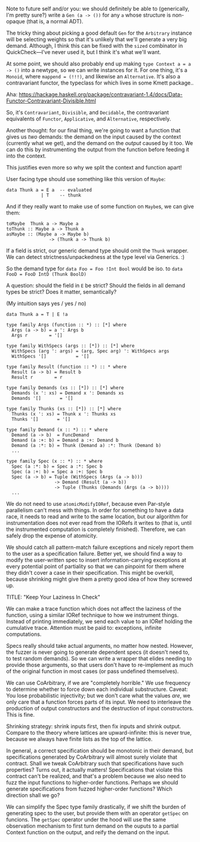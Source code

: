 Note to future self and/or you: we should definitely be able to (generically, I'm pretty sure?) write a `Gen (a -> ())` for any `a` whose structure is non-opaque (that is, a normal ADT).

The tricky thing about picking a good default `Gen` for the `Arbitrary` instance will be selecting weights so that it's unlikely that we'll generate a very big demand. Although, I think this can be fixed with the `sized` combinator in QuickCheck—I've never used it, but I think it's what we'll want.

At some point, we should also probably end up making `type Context a = a -> ()` into a newtype, so we can write instances for it. For one thing, it's a `Monoid`, where `mappend = (!!!)`, and likewise an `Alternative`. It's also a contravariant functor, the typeclass for which lives in some Kmett package..

Aha: https://hackage.haskell.org/package/contravariant-1.4/docs/Data-Functor-Contravariant-Divisible.html

So, it's `Contravariant`, `Divisible`, and `Decidable`, the contravariant equivalents of `Functor`, `Applicative`, and `Alternative`, respectively.

Another thought: for our final thing, we're going to want a function that gives us *two* demands: the demand on the input caused by the context (currently what we get), and the demand on the *output* caused by it too. We can do this by instrumenting the output from the function before feeding it into the context.

This justifies even more so  why we split the context and function apart!

User facing type should use something like this version of `Maybe`:

```
data Thunk a = E a  -- evaluated
             | T    -- thunk
```

And if they really want to make use of some function on `Maybe`s, we can give them:

```
toMaybe  Thunk a -> Maybe a
toThunk :: Maybe a -> Thunk a
asMaybe :: (Maybe a -> Maybe b)
                -> (Thunk a -> Thunk b)
```

If a field is strict, our generic demand type should omit the `Thunk` wrapper. We can detect strictness/unpackedness at the type level via Generics. :)

So the demand type for `data Foo = Foo !Int Bool` would be iso. to `data FooD = FooD IntD (Thunk BoolD)`

A question: should the field in `E` be strict? Should the fields in all demand types be strict? Does it matter, semantically?

(My intuition says yes / yes / no)


```
data Thunk a = T | E !a

type family Args (function :: *) :: [*] where
  Args (a -> b) = a ': Args b
  Args r        = '[]

type family WithSpecs (args :: [*]) :: [*] where
  WithSpecs (arg ': args) = (arg, Spec arg) ': WithSpecs args
  WithSpecs '[]           = '[]

type family Result (function :: *) :: * where
  Result (a -> b) = Result b
  Result r        = r

type family Demands (xs :: [*]) :: [*] where
  Demands (x ': xs) = Demand x ': Demands xs
  Demands '[]       = '[]

type family Thunks (xs :: [*]) :: [*] where
  Thunks (x ': xs) = Thunk x ': Thunks xs
  Thunks '[]       = '[]

type family Demand (x :: *) :: * where
  Demand (a -> b)  = FuncDemand
  Demand (a :+: b) = Demand a :+: Demand b
  Demand (a :*: b) = Thunk (Demand a) :*: Thunk (Demand b)
  ...

type family Spec (x :: *) :: * where
  Spec (a :*: b) = Spec a :*: Spec b
  Spec (a :+: b) = Spec a :+: Spec b
  Spec (a -> b) = Tuple (WithSpecs (Args (a -> b)))
                  -> Demand (Result (a -> b))
                  -> Tuple (Thunks (Demands (Args (a -> b))))
  ...
```

We do not need to use `atomicModifyIORef`, because even Par-style parallelism can't mess with things. In order for something to have a data race, it needs to read and write to the same location, but our algorithm for instrumentation does not ever read from the IORefs it writes to (that is, until the instrumented computation is completely finished). Therefore, we can safely drop the expense of atomicity.

We should catch all pattern-match failure exceptions and nicely report them to the user as a specification failure. Better yet, we should find a way to modify the user-written spec to insert information-carrying exceptions at every potential point of partiality so that we can pinpoint for them where they didn't cover a case in their specification. This might be overkill, because shrinking might give them a pretty good idea of how they screwed up.

TITLE: "Keep Your Laziness In Check"

We can make a trace function which does not affect the laziness of the function, using a similar IORef technique to how we instrument things. Instead of printing immediately, we send each value to an IORef holding the cumulative trace. Attention must be paid to: exceptions, infinite computations.

Specs really should take actual arguments, no matter how nested. However, the fuzzer is never going to generate dependent specs (it doesn't need to, to test random demands). So we can write a wrapper that elides needing to provide those arguments, so that users don't have to re-implement as much of the original function in most cases (or pass undefined themselves).

We can use CoArbitrary, if we are "completely horrible." We use frequency to determine whether to force down each individual substructure. Caveat: You lose probabilistic injectivity; but we don't care what the values *are*, we only care that a function forces parts of its input. We need to interleave the production of output constructors and the destruction of input constructors. This is fine.

Shrinking strategy: shrink inputs first, then fix inputs and shrink output. Compare to the theory where lattices are upward-infinite: this is never true, because we always have finite lists as the top of the lattice.

In general, a correct specification should be monotonic in their demand, but specifications generated by CoArbitrary will almost surely violate that contract. Shall we tweak CoArbitrary such that specifications have such properties? Turns out, it actually matters! Specifications that violate this contract can't be realized, and that's a problem because we also need to fuzz the input functions to higher-order functions. Perhaps we should generate specifications from fuzzed higher-order functions? Which direction shall we go?

We can simplify the Spec type family drastically, if we shift the burden of generating spec to the user, but provide them with an operator `getSpec` on funcions. The `getSpec` operator under the hood will use the same observation mechanism to first turn demand on the ouputs to a partial Context function on the output, and reify the demand on the input.